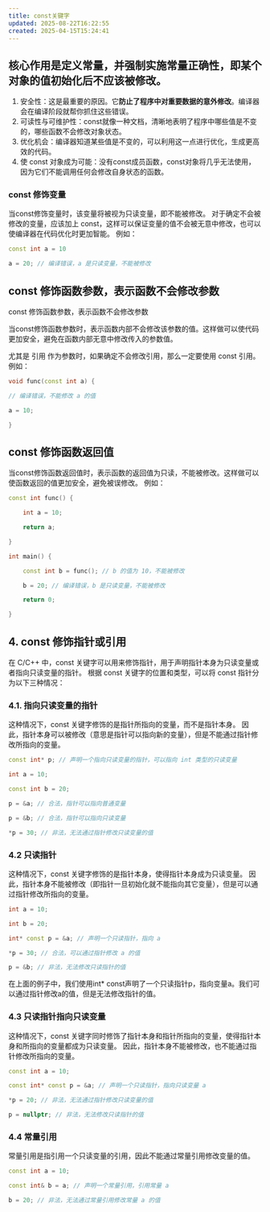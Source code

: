 ```yaml
---
title: const关键字
updated: 2025-08-22T16:22:55
created: 2025-04-15T15:24:41
---
```


## 核心作用是定义常量，并强制实施常量正确性，即某个对象的值初始化后不应该被修改。
1.  安全性：这是最重要的原因。它**防止了程序中对重要数据的意外修改**。编译器会在编译阶段就帮你抓住这些错误。
2.  可读性与可维护性：const就像一种文档，清晰地表明了程序中哪些值是不变的，哪些函数不会修改对象状态。
3.  优化机会：编译器知道某些值是不变的，可以利用这一点进行优化，生成更高效的代码。
4.  使 const 对象成为可能：没有const成员函数，const对象将几乎无法使用，因为它们不能调用任何会修改自身状态的函数。
### const 修饰变量
当const修饰变量时，该变量将被视为只读变量，即不能被修改。
对于确定不会被修改的变量，应该加上 const，这样可以保证变量的值不会被无意中修改，也可以使编译器在代码优化时更加智能。
例如：
```c++
const int a = 10

a = 20; // 编译错误，a 是只读变量，不能被修改
```
## const 修饰函数参数，表示函数不会修改参数
const 修饰函数参数，表示函数不会修改参数

当const修饰函数参数时，表示函数内部不会修改该参数的值。这样做可以使代码更加安全，避免在函数内部无意中修改传入的参数值。

尤其是 引用 作为参数时，如果确定不会修改引用，那么一定要使用 const 引用。
例如：

```c++
void func(const int a) {

// 编译错误，不能修改 a 的值

a = 10;

}
```
## const 修饰函数返回值
当const修饰函数返回值时，表示函数的返回值为只读，不能被修改。这样做可以使函数返回的值更加安全，避免被误修改。
例如：
```c++
const int func() {

    int a = 10;

    return a;

}

int main() {

    const int b = func(); // b 的值为 10，不能被修改

    b = 20; // 编译错误，b 是只读变量，不能被修改

    return 0;

}
```
## 4. const 修饰指针或引用
在 C/C++ 中，const 关键字可以用来修饰指针，用于声明指针本身为只读变量或者指向只读变量的指针。
根据 const 关键字的位置和类型，可以将 const 指针分为以下三种情况：
### 4.1. 指向只读变量的指针
这种情况下，const 关键字修饰的是指针所指向的变量，而不是指针本身。
因此，指针本身可以被修改（意思是指针可以指向新的变量），但是不能通过指针修改所指向的变量。
```c++
const int* p; // 声明一个指向只读变量的指针，可以指向 int 类型的只读变量

int a = 10;

const int b = 20;

p = &a; // 合法，指针可以指向普通变量

p = &b; // 合法，指针可以指向只读变量

*p = 30; // 非法，无法通过指针修改只读变量的值
```
### 4.2 只读指针
这种情况下，const 关键字修饰的是指针本身，使得指针本身成为只读变量。
因此，指针本身不能被修改（即指针一旦初始化就不能指向其它变量），但是可以通过指针修改所指向的变量。
```c++
int a = 10;

int b = 20;

int* const p = &a; // 声明一个只读指针，指向 a

*p = 30; // 合法，可以通过指针修改 a 的值

p = &b; // 非法，无法修改只读指针的值
```
在上面的例子中，我们使用int\* const声明了一个只读指针p，指向变量a。我们可以通过指针修改a的值，但是无法修改指针的值。
### 4.3 只读指针指向只读变量
这种情况下，const 关键字同时修饰了指针本身和指针所指向的变量，使得指针本身和所指向的变量都成为只读变量。
因此，指针本身不能被修改，也不能通过指针修改所指向的变量。
```c++
const int a = 10;

const int* const p = &a; // 声明一个只读指针，指向只读变量 a

*p = 20; // 非法，无法通过指针修改只读变量的值

p = nullptr; // 非法，无法修改只读指针的值
```
### 4.4 常量引用
常量引用是指引用一个只读变量的引用，因此不能通过常量引用修改变量的值。
```c++
const int a = 10;

const int& b = a; // 声明一个常量引用，引用常量 a

b = 20; // 非法，无法通过常量引用修改常量 a 的值
```
